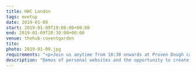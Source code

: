 ```yaml
---
title: HWC London
tags: meetup
date: 2019-01-09
start: 2019-01-09T19:00:00+00:00
end: 2019-01-09T20:30:00+00:00
venue: thehub-coventgarden
tito:
photo: 2019-01-09.jpg
requirements: "<p>Join us anytime from 18:30 onwards at Proven Dough cafe below Hub by Premier Inn hotel in Covent Garden. The main event starts at 19:00. No need to check-in at the venue, just look out for <a href='https://calumryan.com'>Calum</a> or <a href='https://doubleloop.net'>Neil</a>, the organisers, usually sitting towards the back of the cafe with HWC printouts on the table.</p><p>There are a few different ways you can register for Homebrew Website Club London:</p>"
description: "Demos of personal websites and the opportunity to create, update or experiment on your personal website"
---
```

